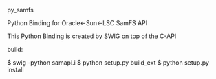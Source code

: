 py_samfs

Python Binding for Oracle<-Sun<-LSC SamFS API

This Python Binding is created by SWIG on top of the C-API

build:

$ swig -python samapi.i 
$ python setup.py build_ext 
$ python setup.py install
